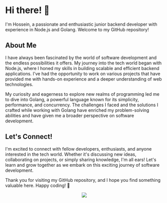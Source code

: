 # Hi there! 👋

I'm Hossein, a passionate and enthusiastic junior backend developer with experience in Node.js and Golang. Welcome to my GitHub repository!

## About Me

I have always been fascinated by the world of software development and the endless possibilities it offers. My journey into the tech world began with Node.js, where I honed my skills in building scalable and efficient backend applications. I've had the opportunity to work on various projects that have provided me with hands-on experience and a deeper understanding of web technologies.

My curiosity and eagerness to explore new realms of programming led me to dive into Golang, a powerful language known for its simplicity, performance, and concurrency. The challenges I faced and the solutions I crafted while working with Golang have enriched my problem-solving abilities and have given me a broader perspective on software development.

## Let's Connect!

I'm excited to connect with fellow developers, enthusiasts, and anyone interested in the tech world. Whether it's discussing new ideas, collaborating on projects, or simply sharing knowledge, I'm all ears! Let's learn and grow together as we embark on this exciting journey of software development.

Thank you for visiting my GitHub repository, and I hope you find something valuable here. Happy coding! 🚀

<p align="center">
  <a href="https://skillicons.dev">
    <img src="https://skillicons.dev/icons?i=js,html,css,ts,react,go,nodejs,postgres,mongodb,express,redis" />
  </a>
</p>
